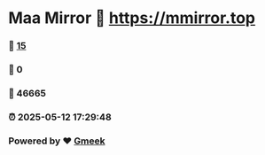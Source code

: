 # Maa Mirror :link: https://mmirror.top 
### :page_facing_up: [15](https://mmirror.top/tag.html) 
### :speech_balloon: 0 
### :hibiscus: 46665 
### :alarm_clock: 2025-05-12 17:29:48 
### Powered by :heart: [Gmeek](https://github.com/Meekdai/Gmeek)
